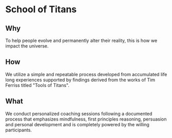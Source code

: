 # School of Titans

## Why

To help people evolve and permanently alter their reality, this is how we impact the  universe.

## How
We utilize a simple and repeatable process developed from accumulated life long experiences supported by findings derived from the works of Tim Ferriss titled "Tools of Titans".

## What
We conduct personalized coaching sessions following a documented process that emphasizes mindfulness, first principles reasoning, persuasion and personal development and is completely powered by the willing participants.
